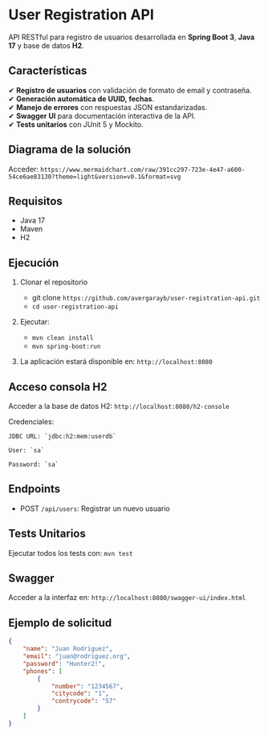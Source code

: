 # User Registration API  

API RESTful para registro de usuarios desarrollada en **Spring Boot 3**, **Java 17** y base de datos **H2**.  

## Características  
✔ **Registro de usuarios** con validación de formato de email y contraseña.  
✔ **Generación automática de UUID, fechas**.  
✔ **Manejo de errores** con respuestas JSON estandarizadas.  
✔ **Swagger UI** para documentación interactiva de la API.  
✔ **Tests unitarios** con JUnit 5 y Mockito.

## Diagrama de la solución

Acceder: `https://www.mermaidchart.com/raw/391cc297-723e-4e47-a600-54ce6ae83130?theme=light&version=v0.1&format=svg`

## Requisitos

- Java 17
- Maven
- H2

## Ejecución

1. Clonar el repositorio

	- git clone `https://github.com/avergarayb/user-registration-api.git`
	- `cd user-registration-api`

2. Ejecutar: 
	- `mvn clean install`
	- `mvn spring-boot:run`
	
3. La aplicación estará disponible en: `http://localhost:8080`

## Acceso consola H2

Acceder a la base de datos H2: `http://localhost:8080/h2-console`

Credenciales:

	JDBC URL: `jdbc:h2:mem:userdb`

	User: `sa`

	Password: `sa`

## Endpoints

- POST `/api/users`: Registrar un nuevo usuario

## Tests Unitarios

Ejecutar todos los tests con: `mvn test`

## Swagger

Acceder a la interfaz en: `http://localhost:8080/swagger-ui/index.html`

## Ejemplo de solicitud

```json
{
    "name": "Juan Rodriguez",
    "email": "juan@rodriguez.org",
    "password": "Hunter2!",
    "phones": [
        {
            "number": "1234567",
            "citycode": "1",
            "contrycode": "57"
        }
    ]
}
